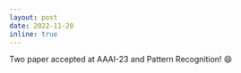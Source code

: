 ```yaml
---
layout: post
date: 2022-11-20
inline: true
---
```


Two paper accepted at AAAI-23 and Pattern Recognition! :smile:
